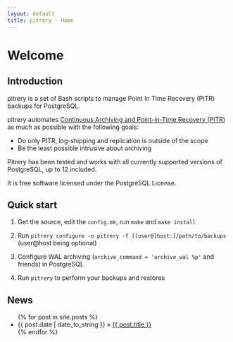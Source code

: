 ```yaml
---
layout: default
title: pitrery - Home
---
```


Welcome
=======

Introduction
------------

pitrery is a set of Bash scripts to manage Point In Time Recovery (PITR) backups for PostgreSQL.

pitrery automates [Continuous Archiving and Point-in-Time Recovery (PITR)](http://www.postgresql.org/docs/current/static/continuous-archiving.html) as much as possible with the following goals:

* Do only PITR, log-shipping and replication is outside of the scope
* Be the least possible intrusive about archiving

Pitrery has been tested and works with all currently supported versions of PostgreSQL, up to 12 included.

It is free software licensed under the PostgreSQL License.

Quick start
-----------

1. Get the source, edit the `config.mk`, run `make` and `make install`

2. Run `pitrery configure -o pitrery -f [[user@]host:]/path/to/backups` (user@host being optional)

3. Configure WAL archiving (`archive_command = 'archive_wal %p'` and friends) in PostgreSQL

4. Run `pitrery` to perform your backups and restores


News
----

<ul class="posts">
  {% for post in site.posts %}
  <li><span>{{ post.date | date_to_string }}</span> &raquo; <a href="{{ site.baseurl }}{{ post.url }}">{{ post.title }}</a></li>
  {% endfor %}
</ul>


